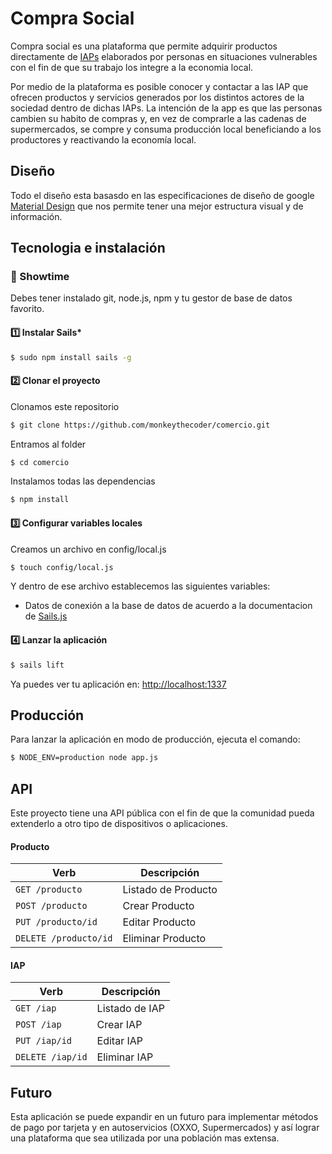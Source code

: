 # Compra Social
Compra social es una plataforma que permite adquirir productos directamente de [IAPs](https://es.wikipedia.org/wiki/Instituci%C3%B3n_de_Asistencia_Privada) elaborados por personas en situaciones vulnerables con el fin de que su trabajo los integre a la economia local.

Por medio de la plataforma es posible conocer y contactar a las IAP que ofrecen productos y servicios generados por los distintos actores de la sociedad dentro de dichas IAPs. La intención de la app es que las personas cambien su habito de compras y, en vez de comprarle a las cadenas de supermercados, se compre y consuma producción local beneficiando a los productores y reactivando la economía local.

## Diseño
Todo el diseño esta basasdo en las especificaciones de diseño de google [Material Design](http://www.google.com/design/spec/material-design/introduction.html) que nos permite tener una mejor estructura visual y de información.

## Tecnologia e instalación

### :rocket: Showtime

Debes tener instalado git, node.js, npm y tu gestor de base de datos favorito.

#### :one: Instalar Sails*

```bash
$ sudo npm install sails -g
```

#### :two: Clonar el proyecto

Clonamos este repositorio

```bash
$ git clone https://github.com/monkeythecoder/comercio.git
```

Entramos al folder
```bash
$ cd comercio
```
Instalamos todas las dependencias
```bash
$ npm install
```

#### :three: Configurar variables locales
Creamos un archivo en config/local.js

```bash
$ touch config/local.js
```

Y dentro de ese archivo establecemos las siguientes variables:
- Datos de conexión a la base de datos de acuerdo a la documentacion de [Sails.js](https://github.com/balderdashy/sails-docs/blob/master/reference/sails.config/sails.config.connections.md)  

#### :four: Lanzar la aplicación
```bash
$ sails lift
```

Ya puedes ver tu aplicación en: [http://localhost:1337](http://localhost:1337)


## Producción
Para lanzar la aplicación en modo de producción, ejecuta el comando:
```bash
$ NODE_ENV=production node app.js
```

## API
Este proyecto tiene una API pública con el fin de que la comunidad pueda extenderlo a otro tipo de dispositivos o aplicaciones.

#### Producto
|Verb|Descripción|
|-----|----------|
|```GET /producto```|Listado de Producto|
|```POST /producto```|Crear Producto|
|```PUT /producto/id```|Editar Producto |
|```DELETE /producto/id```|Eliminar Producto|

#### IAP
|Verb|Descripción|
|-----|----------|
|```GET /iap```|Listado de IAP|
|```POST /iap```|Crear IAP|
|```PUT /iap/id```|Editar IAP |
|```DELETE /iap/id```|Eliminar IAP|

## Futuro
Esta aplicación se puede expandir en un futuro para implementar métodos de pago por tarjeta y en autoservicios (OXXO, Supermercados) y así lograr una plataforma que sea utilizada por una población mas extensa.
